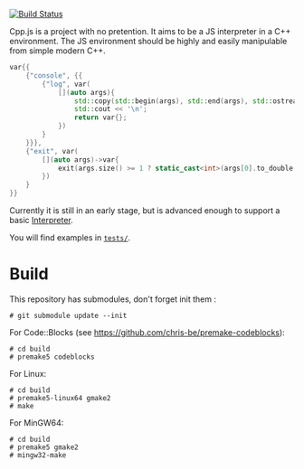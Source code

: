 [![Build Status](https://travis-ci.org/germinolegrand/Cpp.js.svg?branch=master)](https://travis-ci.org/germinolegrand/Cpp.js)

Cpp.js is a project with no pretention. It aims to be a JS interpreter in a C++ environment. The JS environment should be highly and easily manipulable from simple modern C++.

```cpp
var{{
    {"console", {{
        {"log", var(
            [](auto args){
                std::copy(std::begin(args), std::end(args), std::ostream_iterator<var>(std::cout));
                std::cout << '\n';
                return var{};
            })
        }
    }}},
    {"exit", var(
        [](auto args)->var{
            exit(args.size() >= 1 ? static_cast<int>(args[0].to_double()) : 0);
        })
    }
}}
```

Currently it is still in an early stage, but is advanced enough to support a basic [Interpreter](console/main.cpp).

You will find examples in [`tests/`](tests/).

# Build

This repository has submodules, don't forget init them :
```
# git submodule update --init
```

For Code::Blocks (see https://github.com/chris-be/premake-codeblocks):
```
# cd build
# premake5 codeblocks
```

For Linux:
```
# cd build
# premake5-linux64 gmake2
# make
```

For MinGW64:
```
# cd build
# premake5 gmake2
# mingw32-make
```
